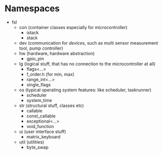 # Namespaces

* fsl
   * con (container classes especially for microcontroller)
      * istack
      * stack
   * dev (communication for _devices_, such as multi sensor measurement tool, pump controller)
   * hw (hardware, hardware abstraction)
      * gpio_pin
   * lg (logical stuff, that has no connection to the microcontroller at all)
      * flags<...>
      * f_order.h (for min, max)
      * range_int<...>
      * single_flags
   * os (typical operating system features: like scheduler, taskrunner)
      * scheduler
      * system_time
   * str (structural stuff, classes etc)
      * callable
      * const_callable
      * exceptional<...>
      * void_function
   * ui (user interface stuff)
      * matrix_keyboard
   * util (utilities)
      * byte_swap
